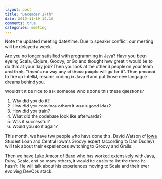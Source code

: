 ```yaml
---
layout: post
title: "December 17th"
date: 2015-11-19 15:10
comments: true
categories: meeting
---
```

Note the updated meeting date/time. Due to speaker conflict, our meeting will be delayed a week.

Are you no longer satisified with programming in Java? Have you been eyeing Scala, Clojure, Groovy, or Go and thought how great it would be to do that at your day job? Then you look at the other 6 people on your team and think, "there's no way any of these people will go for it". Then proceed to fire up IntelliJ, resume coding in Java 6 and put those new langague dreams behind you.

Wouldn't it be nice to ask someone who's done this these questions?

1. Why did you do it?
2. How did you convince others it was a good idea?
3. How did you train?
4. What did the codebase look like afterwards?
5. Was it successful?
6. Would you do it again?

This month, we have two people who have done this. David Watson of [Iowa Student Loan][isl] and Central Iowa's Groovy expert (according to [Dan Dudley][dud]) will talk about their experiences switching to Groovy and Grails.

Then we have [Luke Amdor][luke] of [Bano] who has worked extensively with Java, Ruby, Scala, and so many others, it would be easier to list the three he hasn't. He will talk about his experiences moving to Scala and their ever evolving DevOps stack. 

[dud]: https://twitter.com/dan_dudley
[luke]: https://twitter.com/rubbish
[Bano]: https://banno.com/
[isl]: http://www.iowastudentloan.org/who-we-are/careers/job-openings-at-iowa-student-loan.aspx
